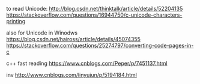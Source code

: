 to read Unicode:
	http://blog.csdn.net/thinktalk/article/details/52204135
	https://stackoverflow.com/questions/16944750/c-unicode-characters-printing

also for Unicode in Winodws
	https://blog.csdn.net/haiross/article/details/45074355
	https://stackoverflow.com/questions/25274797/converting-code-pages-in-c

c++ fast reading
	https://www.cnblogs.com/Peper/p/7451137.html

inv
	http://www.cnblogs.com/linyujun/p/5194184.html